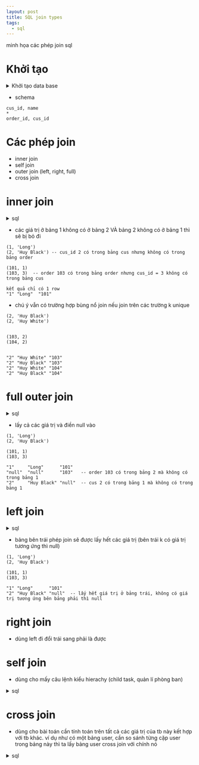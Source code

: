 ```yaml
---
layout: post
title: SQL join types
tags:
  - sql
---
```


minh họa các phép join sql

# Khởi tạo

<details>
<summary>Khởi tạo data base</summary>

```
DROP TABLE IF EXISTS Orders;
DROP TABLE IF EXISTS customers;

-- Tạo bảng Customers
CREATE TABLE customers (
    CustomerID INT PRIMARY KEY,
    CustomerName VARCHAR(255)
);

-- Tạo bảng Orders
CREATE TABLE Orders (
    OrderID INT PRIMARY KEY,
    CustomerID INT,
    FOREIGN KEY (CustomerID) REFERENCES Customers(CustomerID)
);

-- Chèn dữ liệu vào bảng Customers
INSERT INTO Customers (CustomerID, CustomerName)
VALUES (1, 'John Doe'),
       (2, 'Jane Smith');

-- Chèn dữ liệu vào bảng Orders
INSERT INTO Orders (OrderID, CustomerID)
VALUES (101, 1),
       (102, 1),
       (103, 2);
```

</details>

- schema

```
cus_id, name 
* 
order_id, cus_id
```


# Các phép join

- inner join
- self join
- outer join (left, right, full)
- cross join

# inner join

<details>
<summary>sql</summary>

```
SELECT customers.customer_id, customer_name, order_id
FROM customers
INNER JOIN orders ON customers.customer_id = orders.customer_id;
```

</details>

- các giá trị ở bảng 1 không có ở bảng 2 VÀ bảng 2 không có ở bảng 1 thì sẽ bị bỏ đi

```
(1, 'Long')
(2, 'Huy Black') -- cus_id 2 có trong bảng cus nhưng không có trong bảng order 

(101, 1)
(103, 3)  -- order 103 có trong bảng order nhưng cus_id = 3 không có trong bảng cus

kết quả chỉ có 1 row
"1"	"Long"	"101"

```

- chú ý vẫn có trường hợp bùng nổ join nếu join trên các trường k unique

```
(2, 'Huy Black')
(2, 'Huy White')


(103, 2)
(104, 2)


"2"	"Huy White"	"103"
"2"	"Huy Black"	"103"
"2"	"Huy White"	"104"
"2"	"Huy Black"	"104"
```

# full outer join

<details>
<summary>sql</summary>

```
SELECT customers.customer_id, customer_name, order_id
FROM customers
OUTER JOIN orders ON customers.customer_id = orders.customer_id;
```

</details>

- lấy cả các giá trị và điền null vào 

```
(1, 'Long')
(2, 'Huy Black')

(101, 1)
(103, 3)

"1"     "Long"      "101"
"null"  "null"      "103"   -- order 103 có trong bảng 2 mà không có trong bảng 1 
"2"	    "Huy Black" "null"  -- cus 2 có trong bảng 1 mà không có trong bảng 1

```

# left join


<details>
<summary>sql</summary>

```
SELECT customers.customer_id, customer_name, order_id
FROM customers
LEFT OUTER JOIN orders ON customers.customer_id = orders.customer_id;
```

</details>

- bảng bên trái phép join sẽ được lấy hết các giá trị  (bên trái k có giá trị tương ứng thì null)

```
(1, 'Long')
(2, 'Huy Black')

(101, 1)
(103, 3)

"1"	"Long"	    "101"
"2"	"Huy Black"	"null"  -- lấy hết giá trị ở bảng trái, không có giá trị tương ứng bên bảng phải thì null
```

# right join
- dùng left đi đổi trái sang phải là được

# self join

- dùng cho mấy câu lệnh kiểu hierachy (child task, quản lí phòng ban)

<details>
<summary>sql</summary>

```
tasks
id, name, parent_id

SELECT
    child.id,
    child.name,
    parent.name AS parent_name
FROM tasks AS child
JOIN tasks AS parent ON child.parent_id = parent.id;
```

</details>

# cross join

- dùng cho bài toán cần tính toán trên tất cả các giá trị của tb này kết hợp với tb khác. ví dụ như có một bảng user, cần so sánh từng cặp user trong bảng này thì ta lấy bảng user cross join với chính nó

<details>
<summary>sql</summary>

```
SELECT column1, column2, ...
FROM table1
CROSS JOIN table2
```

</details>



